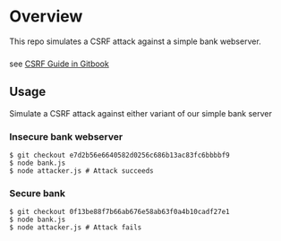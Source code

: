 # Overview
This repo simulates a CSRF attack against a simple bank webserver.


###
see [CSRF Guide in Gitbook](https://furkhan324.gitbook.io/workspace/dev/web/security/csrf-example)


## Usage
Simulate a CSRF attack against either variant of our simple bank server


### Insecure bank webserver

    $ git checkout e7d2b56e6640582d0256c686b13ac83fc6bbbbf9
    $ node bank.js
    $ node attacker.js # Attack succeeds


### Secure bank

    $ git checkout 0f13be88f7b66ab676e58ab63f0a4b10cadf27e1
    $ node bank.js
    $ node attacker.js # Attack fails
